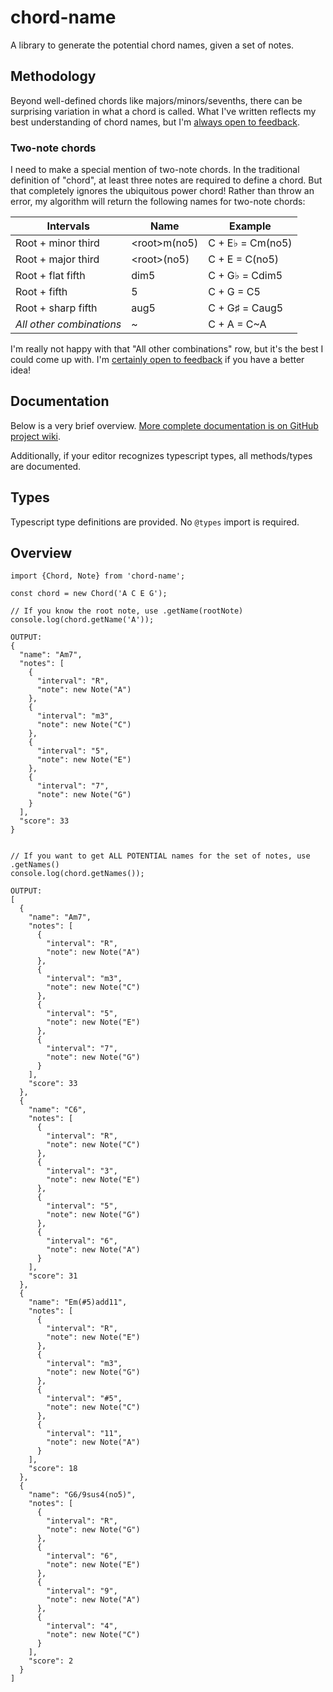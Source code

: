 # chord-name

A library to generate the potential chord names, given a set of notes.

## Methodology

Beyond well-defined chords like majors/minors/sevenths, there can be surprising variation in what a chord is called. What I've written reflects my best understanding of chord names, but I'm [always open to feedback](https://github.com/kiprobinson/chord-name/issues).

### Two-note chords

I need to make a special mention of two-note chords. In the traditional definition of "chord", at least three notes are required to define a chord. But that completely ignores the ubiquitous power chord! Rather than throw an error, my algorithm will return the following names for two-note chords:

| Intervals                | Name                | Example          |
|--------------------------|---------------------|------------------|
| Root + minor third       | \<root\>m(no5)        | C + E♭ = Cm(no5) |
| Root + major third       | &lt;root&gt;(no5)         | C + E = C(no5)   |
| Root + flat fifth        | <root>dim5          | C + G♭ = Cdim5   |
| Root + fifth             | <root>5             | C + G = C5       |
| Root + sharp fifth       | <root>aug5          | C + G♯ = Caug5   |
| _All other combinations_ | <root>~<other-note> | C + A = C~A      |

I'm really not happy with that "All other combinations" row, but it's the best I could come up with. I'm [certainly open to feedback](https://github.com/kiprobinson/chord-name/issues) if you have a better idea!


## Documentation 

Below is a very brief overview. [More complete documentation is on GitHub project wiki](https://github.com/kiprobinson/chord-name/wiki).

Additionally, if your editor recognizes typescript types, all methods/types are documented.

## Types

Typescript type definitions are provided. No `@types` import is required.


## Overview

```
import {Chord, Note} from 'chord-name';

const chord = new Chord('A C E G');

// If you know the root note, use .getName(rootNote)
console.log(chord.getName('A'));

OUTPUT:
{
  "name": "Am7",
  "notes": [
    {
      "interval": "R",
      "note": new Note("A")
    },
    {
      "interval": "m3",
      "note": new Note("C")
    },
    {
      "interval": "5",
      "note": new Note("E")
    },
    {
      "interval": "7",
      "note": new Note("G")
    }
  ],
  "score": 33
}


// If you want to get ALL POTENTIAL names for the set of notes, use .getNames()
console.log(chord.getNames());

OUTPUT:
[
  {
    "name": "Am7",
    "notes": [
      {
        "interval": "R",
        "note": new Note("A")
      },
      {
        "interval": "m3",
        "note": new Note("C")
      },
      {
        "interval": "5",
        "note": new Note("E")
      },
      {
        "interval": "7",
        "note": new Note("G")
      }
    ],
    "score": 33
  },
  {
    "name": "C6",
    "notes": [
      {
        "interval": "R",
        "note": new Note("C")
      },
      {
        "interval": "3",
        "note": new Note("E")
      },
      {
        "interval": "5",
        "note": new Note("G")
      },
      {
        "interval": "6",
        "note": new Note("A")
      }
    ],
    "score": 31
  },
  {
    "name": "Em(#5)add11",
    "notes": [
      {
        "interval": "R",
        "note": new Note("E")
      },
      {
        "interval": "m3",
        "note": new Note("G")
      },
      {
        "interval": "#5",
        "note": new Note("C")
      },
      {
        "interval": "11",
        "note": new Note("A")
      }
    ],
    "score": 18
  },
  {
    "name": "G6/9sus4(no5)",
    "notes": [
      {
        "interval": "R",
        "note": new Note("G")
      },
      {
        "interval": "6",
        "note": new Note("E")
      },
      {
        "interval": "9",
        "note": new Note("A")
      },
      {
        "interval": "4",
        "note": new Note("C")
      }
    ],
    "score": 2
  }
]

```
